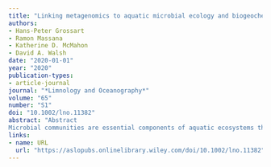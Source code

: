 ```yaml
---
title: "Linking metagenomics to aquatic microbial ecology and biogeochemical cycles"
authors:
- Hans-Peter Grossart
- Ramon Massana
- Katherine D. McMahon
- David A. Walsh
date: "2020-01-01"
year: "2020"
publication-types:
- article-journal
journal: "*Limnology and Oceanography*"
volume: "65"
number: "S1"
doi: "10.1002/lno.11382"
abstract: "Abstract
Microbial communities are essential components of aquatic ecosystems through their contribution to food web dynamics and biogeochemical processes. Aquatic microbial diversity is immense and a general challenge is to understand how metabolism and interactions of single organisms shape microbial community dynamics and ecosystem-scale biogeochemical transformations. Metagenomic approaches have developed rapidly, and proven to be powerful in linking microbial community dynamics to biogeochemical processes. In this review, we provide an overview of metagenomic approaches, followed by a discussion on some recent insights they have provided, including those in this special issue. These include the discovery of new taxa and metabolisms in aquatic microbiomes, insights into community assembly and functional ecology as well as evolutionary processes shaping microbial genomes and microbiomes, and the influence of human activities on aquatic microbiomes. Given that metagenomics can now be considered a mature technology where data generation and descriptive analyses are relatively routine and informative, we then discuss metagenomic-enabled research avenues to further link microbial dynamics to biogeochemical processes. These include the integration of metagenomics into well-designed ecological experiments, the use of metagenomics to inform and validate metabolic and biogeochemical models, and the pressing need for ecologically relevant model organisms and simple microbial systems to better interpret the taxonomic and functional information integrated in metagenomes. These research avenues will contribute to a more mechanistic and predictive understanding of links between microbial dynamics and biogeochemical cycles. Owing to rapid climate change and human impacts on aquatic ecosystems, the urgency of such an understanding has never been greater."
links:
- name: URL
  url: "https://aslopubs.onlinelibrary.wiley.com/doi/10.1002/lno.11382"
---
```

